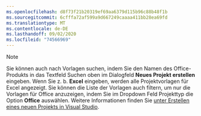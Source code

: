 ```yaml
---
ms.openlocfilehash: d8f73f21b20319ef69aa6379d115b96c88b48f1b
ms.sourcegitcommit: 6cfffa72af599a9d667249caaaa411bb28ea69fd
ms.translationtype: MT
ms.contentlocale: de-DE
ms.lasthandoff: 09/02/2020
ms.locfileid: "74566969"
---
```

> [!NOTE]
> Sie können auch nach Vorlagen suchen, indem Sie den Namen des Office-Produkts in das Textfeld Suchen oben im Dialogfeld **Neues Projekt erstellen** eingeben. Wenn Sie z. b. **Excel** eingeben, werden alle Projektvorlagen für Excel angezeigt.
Sie können die Liste der Vorlagen auch filtern, um nur die Vorlagen für Office anzuzeigen, indem Sie im Dropdown Feld Projekttyp die Option **Office** auswählen.  Weitere Informationen finden Sie  [unter Erstellen eines neuen Projekts in Visual Studio](../../ide/create-new-project.md).
